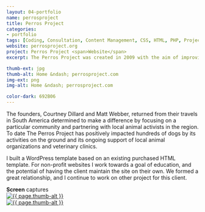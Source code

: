 ```yaml
---
layout: 04-portfolio
name: perrosproject
title: Perros Project
categories:
- portfolio
tags: [Coding, Consultation, Content Management, CSS, HTML, PHP, Project Management, Wordpress]
website: perrosproject.org
project: Perros Project <span>Website</span>
excerpt: The Perros Project was created in 2009 with the aim of improving the lives of the many dogs living on the street of Huanchaco, Peru.

thumb-ext: jpg
thumb-alt: Home &ndash; perrosproject.com
img-ext: png
img-alt: Home &ndash; perrosproject.com

color-dark: 692B06
---
```

The founders, Courtney Dillard and Matt Webber, returned from their travels in South America determined to make a difference by focusing on a particular community and partnering with local animal activists in the region. To date The Perros Project has positively impacted hundreds of dogs by its activities on the ground and its ongoing support of local animal organizations and veterinary clinics.

I built a WordPress template based on an existing purchased HTML template. For non-profit websites I work towards a goal of education, and the potential of having the client maintain the site on their own. We formed a great relationship, and I continue to work on other project for this client.

<section class="cf">
  <span class="section-title"><b>Screen</b> captures</span>
  <div class="grid grid--guttersLarge grid-wrap thumb-grid">
    <div class="thumb grid-cell show-me animated">
      <a href="#" class="fluidbox">
        <img src="/images/portfolio/{{ page.name }}/{{ page.name }}-01.{{ page.img-ext }}" alt="{{ page.thumb-alt }}" class="img-responsive">
      </a>
    </div>
    <div class="thumb grid-cell show-me animated">
      <a href="#" class="fluidbox">
        <img src="/images/portfolio/{{ page.name }}/{{ page.name }}-02.{{ page.img-ext }}" alt="{{ page.thumb-alt }}" class="img-responsive">
      </a>
    </div>
  </div>
</section>
